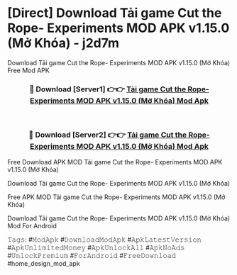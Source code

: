 # [Direct] Download Tải game Cut the Rope- Experiments MOD APK v1.15.0 (Mở Khóa) - j2d7m
Download Tải game Cut the Rope- Experiments MOD APK v1.15.0 (Mở Khóa) Free Mod APK

<div align="center">
<h3>🔴 Download [Server1] 👉👉 <a href="https://apk-comot.site?title=Tải_game_Cut_the_Rope-_Experiments_MOD_APK_v1.15.0_(Mở_Khóa)">Tải game Cut the Rope- Experiments MOD APK v1.15.0 (Mở Khóa) Mod Apk</a></h3><br>

<h3>🔴 Download [Server2] 👉👉 <a href="https://apk-comot.site?title=Tải_game_Cut_the_Rope-_Experiments_MOD_APK_v1.15.0_(Mở_Khóa)">Tải game Cut the Rope- Experiments MOD APK v1.15.0 (Mở Khóa) Mod Apk</a></h3>
</div>


Free Download APK MOD Tải game Cut the Rope- Experiments MOD APK v1.15.0 (Mở Khóa)

Download Tải game Cut the Rope- Experiments MOD APK v1.15.0 (Mở Khóa) 

Free APK MOD Tải game Cut the Rope- Experiments MOD APK v1.15.0 (Mở Khóa) 

Download Tải game Cut the Rope- Experiments MOD APK v1.15.0 (Mở Khóa) Mod For Android

𝚃𝚊𝚐𝚜: #𝙼𝚘𝚍𝙰𝚙𝚔 #𝙳𝚘𝚠𝚗𝚕𝚘𝚊𝚍𝙼𝚘𝚍𝙰𝚙𝚔 #𝙰𝚙𝚔𝙻𝚊𝚝𝚎𝚜𝚝𝚅𝚎𝚛𝚜𝚒𝚘𝚗 #𝙰𝚙𝚔𝚄𝚗𝚕𝚒𝚖𝚒𝚝𝚎𝚍𝙼𝚘𝚗𝚎𝚢 #𝙰𝚙𝚔𝚄𝚗𝚕𝚘𝚌𝚔𝙰𝚕𝚕 #𝙰𝚙𝚔𝙽𝚘𝙰𝚍𝚜 #𝚄𝚗𝚕𝚘𝚌𝚔𝙿𝚛𝚎𝚖𝚒𝚞𝚖 #𝙵𝚘𝚛𝙰𝚗𝚍𝚛𝚘𝚒𝚍 #𝙵𝚛𝚎𝚎𝙳𝚘𝚠𝚗𝚕𝚘𝚊𝚍 #home_design_mod_apk